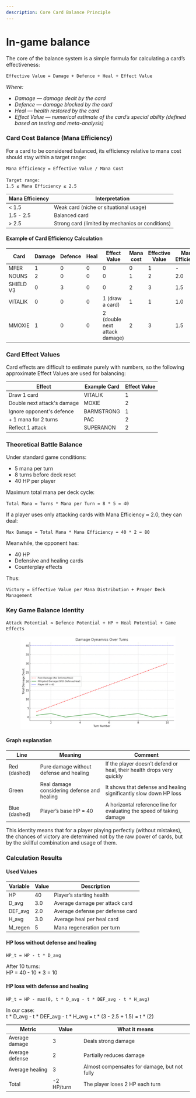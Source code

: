 ```yaml
---
description: Core Card Balance Principle
---
```


# In-game balance

The core of the balance system is a simple formula for calculating a card’s effectiveness:

```
Effective Value = Damage + Defence + Heal + Effect Value
```

_Where:_

* _Damage — damage dealt by the card_
* _Defence — damage blocked by the card_
* _Heal — health restored by the card_
* _Effect Value — numerical estimate of the card’s special ability (defined based on testing and meta-analysis)_

### Card Cost Balance (Mana Efficiency)

For a card to be considered balanced, its efficiency relative to mana cost should stay within a target range:

```
Mana Efficiency = Effective Value / Mana Cost

Target range:
1.5 ≤ Mana Efficiency ≤ 2.5
```

| Mana Efficiency | Interpretation                                   |
| --------------- | ------------------------------------------------ |
| < 1.5           | Weak card (niche or situational usage)           |
| 1.5 - 2.5       | Balanced card                                    |
| > 2.5           | Strong card (limited by mechanics or conditions) |

#### Example of Card Efficiency Calculation

| Card      | Damage | Defence | Heal | Effect Value                  | Mana cost | Effective Value | Mana Efficiency |
| --------- | ------ | ------- | ---- | ----------------------------- | --------- | --------------- | --------------- |
| MFER      | 1      | 0       | 0    | 0                             | 0         | 1               | -               |
| NOUNS     | 2      | 0       | 0    | 0                             | 1         | 2               | 2.0             |
| SHIELD V3 | 0      | 3       | 0    | 0                             | 2         | 3               | 1.5             |
| VITALIK   | 0      | 0       | 0    | 1 (draw a card)               | 1         | 1               | 1.0             |
| MMOXIE    | 1      | 0       | 0    | 2 (double next attack damage) | 2         | 3               | 1.5             |

### Card Effect Values

Card effects are difficult to estimate purely with numbers, so the following approximate Effect Values are used for balancing:

| Effect                      | Example Card | Effect Value |
| --------------------------- | ------------ | ------------ |
| Draw 1 card                 | VITALIK      | 1            |
| Double next attack's damage | MOXIE        | 2            |
| Ignore opponent's defence   | BARMSTRONG   | 1            |
| + 1 mana for 2 turns        | PAC          | 2            |
| Reflect 1 attack            | SUPERANON    | 2            |

### Theoretical Battle Balance

Under standard game conditions:

* 5 mana per turn
* 8 turns before deck reset
* 40 HP per player

Maximum total mana per deck cycle:

```
Total Mana = Turns * Mana per Turn = 8 * 5 = 40
```

If a player uses only attacking cards with Mana Efficiency ≈ 2.0, they can deal:

```
Max Damage = Total Mana * Mana Efficiency = 40 * 2 = 80
```

Meanwhile, the opponent has:

* 40 HP
* Defensive and healing cards
* Counterplay effects

Thus:

```
Victory = Effective Value per Mana Distribution + Proper Deck Management
```

### Key Game Balance Identity

```
Attack Potential ≈ Defence Potential + HP + Heal Potential + Game Effects
```

<figure><img src=".gitbook/assets/image.png" alt=""><figcaption></figcaption></figure>

#### Graph explanation

| **Line**      | **Meaning**                                 | **Comment**                                                           |
| ------------- | ------------------------------------------- | --------------------------------------------------------------------- |
| Red (dashed)  | Pure damage without defense and healing     | If the player doesn’t defend or heal, their health drops very quickly |
| Green         | Real damage considering defense and healing | It shows that defense and healing significantly slow down HP loss     |
| Blue (dashed) | Player’s base HP = 40                       | A horizontal reference line for evaluating the speed of taking damage |

This identity means that for a player playing perfectly (without mistakes), the chances of victory are determined not by the raw power of cards, but by the skillful combination and usage of them.

### Calculation Results

#### Used Values

| **Variable** | **Value** | **Description**                  |
| ------------ | --------- | -------------------------------- |
| HP           | 40        | Player’s starting health         |
| D\_avg       | 3.0       | Average damage per attack card   |
| DEF\_avg     | 2.0       | Average defense per defense card |
| H\_avg       | 3.0       | Average heal per heal card       |
| M\_regen     | 5         | Mana regeneration per turn       |

#### HP loss without defense and healing

```
HP_t = HP - t * D_avg
```

After 10 turns:\
HP = 40 - 10 \* 3 = 10

#### HP loss with defense and healing

```
HP_t = HP - max(0, t * D_avg - t * DEF_avg - t * H_avg)
```

In our case:\
t \* D\_avg - t \* DEF\_avg - t \* H\_avg = t \* (3 - 2.5 + 1.5) = t \* (2)

| **Metric**      | **Value**  | **What it means**                            |
| --------------- | ---------- | -------------------------------------------- |
| Average damage  | 3          | Deals strong damage                          |
| Average defense | 2          | Partially reduces damage                     |
| Average healing | 3          | Almost compensates for damage, but not fully |
| Total           | -2 HP/turn | The player loses 2 HP each turn              |
